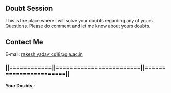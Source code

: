 ## Doubt Session


This is the place where i will solve your doubts regarding any of yours Questions.
Please do comment and let me know about yours doubts.



## Contect Me

E-mail: rakesh.yadav_cs18@gla.ac.in

### ||============||========================||=======================||


#### Your Doubts :
